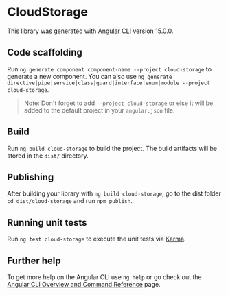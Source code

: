 # CloudStorage

This library was generated with [Angular CLI](https://github.com/angular/angular-cli) version 15.0.0.

## Code scaffolding

Run `ng generate component component-name --project cloud-storage` to generate a new component. You can also use `ng generate directive|pipe|service|class|guard|interface|enum|module --project cloud-storage`.
> Note: Don't forget to add `--project cloud-storage` or else it will be added to the default project in your `angular.json` file. 

## Build

Run `ng build cloud-storage` to build the project. The build artifacts will be stored in the `dist/` directory.

## Publishing

After building your library with `ng build cloud-storage`, go to the dist folder `cd dist/cloud-storage` and run `npm publish`.

## Running unit tests

Run `ng test cloud-storage` to execute the unit tests via [Karma](https://karma-runner.github.io).

## Further help

To get more help on the Angular CLI use `ng help` or go check out the [Angular CLI Overview and Command Reference](https://angular.io/cli) page.
